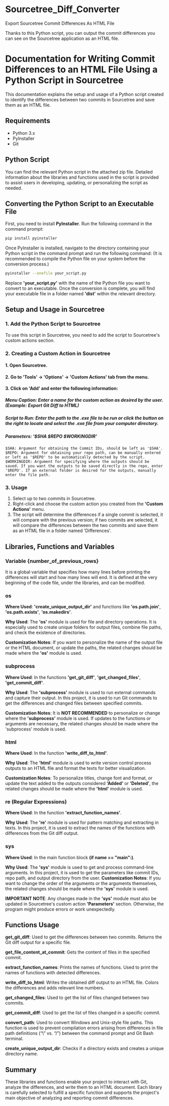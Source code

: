 # Sourcetree_Diff_Converter
Export Sourcetree Commit Differences As HTML File

Thanks to this Python script, you can output the commit differences 
you can see on the Sourcetree application as an HTML file.

# Documentation for Writing Commit Differences to an HTML File Using a Python Script in Sourcetree

This documentation explains the setup and usage of a Python script created to identify the differences between two commits in Sourcetree and save them as an HTML file.

## Requirements

- Python 3.x
- PyInstaller
- Git

## Python Script

You can find the relevant Python script in the attached zip file. Detailed information about the libraries and functions used in the script is provided to assist users in developing, updating, or personalizing the script as needed.

## Converting the Python Script to an Executable File

First, you need to install **PyInstaller**. Run the following command in the command prompt:
```sh
pip install pyinstaller
```
Once PyInstaller is installed, navigate to the directory containing your Python script in the command prompt and run the following command: (It is recommended to compile the Python file on your system before the conversion process.)

```sh
pyinstaller --onefile your_script.py
```

Replace **'your_script.py'** with the name of the Python file you want to convert to an executable. Once the conversion is complete, you will find your executable file in a folder named **'dist'** within the relevant directory.

## Setup and Usage in Sourcetree

### 1. Add the Python Script to Sourcetree

To use this script in Sourcetree, you need to add the script to Sourcetree's custom actions section.

### 2. Creating a Custom Action in Sourcetree

#### 1. Open Sourcetree.
#### 2. Go to 'Tools' -> 'Options' -> 'Custom Actions' tab from the menu.
#### 3. Click on 'Add' and enter the following information:
  ##### Menu Caption: Enter a name for the custom action as desired by the user. (Example: Export Git Diff to HTML)
  ##### Script to Run: Enter the path to the .exe file to be run or click the button on the right to locate and select the     .exe file from your computer directory.
  ##### Parameters: '$SHA $REPO $WORKINGDIR'
    $SHA: Argument for obtaining the Commit IDs, should be left as '$SHA'.
    $REPO: Argument for obtaining your repo path, can be manually entered or left as '$REPO' to be automatically detected by the script.
    $WORKINGDIR: Argument for specifying where the outputs should be saved. If you want the outputs to be saved directly in the repo, enter '$REPO'. If an external folder is desired for the outputs, manually enter the file path.

### 3. Usage
1. Select up to two commits in Sourcetree.
2. Right-click and choose the custom action you created from the **'Custom Actions'** menu.
3. The script will determine the differences if a single commit is selected, it will compare with the previous version; if two commits are selected, it will compare the differences between the two commits and save them as an HTML file in a folder named 'Differences'.

## Libraries, Functions and Variables

### Variable {number_of_previous_rows}
It is a global variable that specifies how many lines before printing the differences will start and how many lines will end. It is defined at the very beginning of the code file, under the libraries, and can be modified.

### os
**Where Used**: **'create_unique_output_dir'** and functions like **'os.path.join'**, **'os.path.exists'**, **'os.makedirs'**.

**Why Used**: The **'os'** module is used for file and directory operations. It is especially used to create unique folders for output files, combine file paths, and check the existence of directories.

**Customization Notes**: If you want to personalize the name of the output file or the HTML document, or update the paths, the related changes should be made where the **'os'** module is used.

### subprocess
**Where Used**: In the functions **'get_git_diff'**, **'get_changed_files'**, **'get_commit_diff'**.

**Why Used**: The **'subprocess'** module is used to run external commands and capture their output. In this project, it is used to run Git commands to get the differences and changed files between specified commits.

**Customization Notes**: It is **NOT RECOMMENDED** to personalize or change where the **'subprocess'** module is used. If updates to the functions or arguments are necessary, the related changes should be made where the 'subprocess' module is used.

### html
**Where Used**: In the function **'write_diff_to_html'**.

**Why Used**: The **'html'** module is used to write version control process outputs to an HTML file and format the texts for better visualization.

**Customization Notes**: To personalize titles, change font and format, or update the text added to the outputs considered **‘Added’** or **‘Deleted’**, the related changes should be made where the **'html'** module is used.

### re (Regular Expressions)
**Where Used**: In the function **'extract_function_names'**.

**Why Used**: The **'re'** module is used for pattern matching and extracting in texts. In this project, it is used to extract the names of the functions with differences from the Git diff output.

### sys
**Where Used**: In the main function block **(if __name__ == "__main__":)**.

**Why Used**: The **'sys'** module is used to get and process command-line arguments. In this project, it is used to get the parameters like commit IDs, repo path, and output directory from the user.
**Customization Notes**: If you want to change the order of the arguments or the arguments themselves, the related changes should be made where the **'sys'** module is used.

**IMPORTANT NOTE**: Any changes made in the **'sys'** module must also be updated in Sourcetree's custom action **'Parameters'** section. Otherwise, the program might produce errors or work unexpectedly.

## Functions Usage
**get_git_diff**: Used to get the differences between two commits. Returns the Git diff output for a specific file.

**get_file_content_at_commit**: Gets the content of files in the specified commit.

**extract_function_names**: Prints the names of functions. Used to print the names of functions with detected differences.

**write_diff_to_html**: Writes the obtained diff output to an HTML file. Colors the differences and adds relevant line numbers.

**get_changed_files**: Used to get the list of files changed between two commits.

**get_commit_diff**: Used to get the list of files changed in a specific commit.

**convert_path**: Used to convert Windows and Unix-style file paths. This function is used to prevent compilation errors arising from differences in file path definitions (“\” vs. “/”) between the command prompt and Git Bash terminal.

**create_unique_output_dir**: Checks if a directory exists and creates a unique directory name.

## Summary
These libraries and functions enable your project to interact with Git, analyze the differences, and write them to an HTML document. Each library is carefully selected to fulfill a specific function and supports the project's main objective of analyzing and reporting commit differences.

